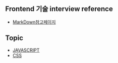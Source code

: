 ## Frontend 기술 interview reference 

- <a href="./markdown.md">MarkDown참고페이지</a>


## Topic
- <a href="./javascript.md"> JAVASCRIPT </a>
- <a href="./CSS.md"> CSS </a>


